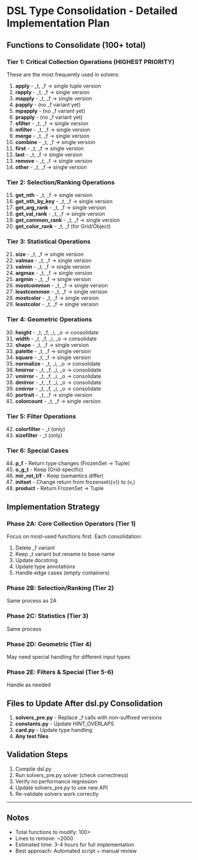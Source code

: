# DSL Type Consolidation - Detailed Implementation Plan

## Functions to Consolidate (100+ total)

### Tier 1: Critical Collection Operations (HIGHEST PRIORITY)
These are the most frequently used in solvers:

1. **apply** - _t, _f → single tuple version
2. **rapply** - _t, _f → single version  
3. **mapply** - _t, _f → single version
4. **papply** - (no _f variant yet)
5. **mpapply** - (no _f variant yet)
6. **prapply** - (no _f variant yet)
7. **sfilter** - _t, _f → single version
8. **mfilter** - _t, _f → single version
9. **merge** - _t, _f → single version
10. **combine** - _t, _f → single version
11. **first** - _t, _f → single version
12. **last** - _t, _f → single version
13. **remove** - _t, _f → single version
14. **other** - _t, _f → single version

### Tier 2: Selection/Ranking Operations
15. **get_nth** - _t, _f → single version
16. **get_nth_by_key** - _t, _f → single version
17. **get_arg_rank** - _t, _f → single version
18. **get_val_rank** - _t, _f → single version
19. **get_common_rank** - _t, _f → single version
20. **get_color_rank** - _t, _f (for Grid/Object)

### Tier 3: Statistical Operations
21. **size** - _t, _f → single version
22. **valmax** - _t, _f → single version
23. **valmin** - _t, _f → single version
24. **argmax** - _t, _f → single version
25. **argmin** - _t, _f → single version
26. **mostcommon** - _t, _f → single version
27. **leastcommon** - _t, _f → single version
28. **mostcolor** - _t, _f → single version
29. **leastcolor** - _t, _f → single version

### Tier 4: Geometric Operations
30. **height** - _t, _f, _i, _o → consolidate
31. **width** - _t, _f, _i, _o → consolidate
32. **shape** - _t, _f → single version
33. **palette** - _t, _f → single version
34. **square** - _t, _f → single version
35. **normalize** - _t, _i, _o → consolidate
36. **hmirror** - _t, _f, _i, _o → consolidate
37. **vmirror** - _t, _f, _i, _o → consolidate
38. **dmirror** - _t, _f, _i, _o → consolidate
39. **cmirror** - _t, _f, _i, _o → consolidate
40. **portrait** - _t, _f → single version
41. **colorcount** - _t, _f → single version

### Tier 5: Filter Operations  
42. **colorfilter** - _t (only)
43. **sizefilter** - _t (only)

### Tier 6: Special Cases
44. **p_f** - Return type changes (FrozenSet → Tuple)
45. **o_g_t** - Keep (Grid-specific)
46. **mir_rot_t/f** - Keep (semantics differ)
47. **initset** - Change return from frozenset({v}) to (v,)
48. **product** - Return FrozenSet → Tuple

## Implementation Strategy

### Phase 2A: Core Collection Operators (Tier 1)
Focus on most-used functions first. Each consolidation:
1. Delete _f variant
2. Keep _t variant but rename to base name
3. Update docstring
4. Update type annotations
5. Handle edge cases (empty containers)

### Phase 2B: Selection/Ranking (Tier 2)
Same process as 2A

### Phase 2C: Statistics (Tier 3)  
Same process

### Phase 2D: Geometric (Tier 4)
May need special handling for different input types

### Phase 2E: Filters & Special (Tier 5-6)
Handle as needed

## Files to Update After dsl.py Consolidation

1. **solvers_pre.py** - Replace _f calls with non-suffixed versions
2. **constants.py** - Update HINT_OVERLAPS 
3. **card.py** - Update type handling
4. **Any test files**

## Validation Steps

1. Compile dsl.py
2. Run solvers_pre.py solver (check correctness)
3. Verify no performance regression
4. Update solvers_pre.py to use new API
5. Re-validate solvers work correctly

---

## Notes

- Total functions to modify: 100+
- Lines to remove: ~2000
- Estimated time: 3-4 hours for full implementation
- Best approach: Automated script + manual review
